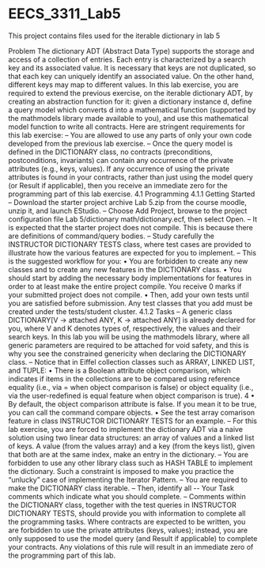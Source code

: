 # EECS_3311_Lab5

This project contains files used for the iterable dictionary in lab 5

Problem
The dictionary ADT (Abstract Data Type) supports the storage and access of a collection of entries. Each
entry is characterized by a search key and its associated value. It is necessary that keys are not duplicated,
so that each key can uniquely identify an associated value. On the other hand, different keys may map to
different values.
In this lab exercise, you are required to extend the previous exercise, on the iterable dictionary ADT, by
creating an abstraction function for it: given a dictionary instance d, define a query model which converts
d into a mathematical function (supported by the mathmodels library made available to you), and use this
mathematical model function to write all contracts.
Here are stringent requirements for this lab exercise:
– You are allowed to use any parts of only your own code developed from the previous lab exercise.
– Once the query model is defined in the DICTIONARY class, no contracts (preconditions, postconditions,
invariants) can contain any occurrence of the private attributes (e.g., keys, values). If any occurrence
of using the private attributes is found in your contracts, rather than just using the model query
(or Result if applicable), then you receive an immediate zero for the programming part of this lab
exercise.
4.1 Programming
4.1.1 Getting Started
– Download the starter project archive Lab 5.zip from the course moodle, unzip it, and launch EStudio.
– Choose Add Project, browse to the project configuration file Lab 5/dictionary math/dictionary.ecf,
then select Open.
– It is expected that the starter project does not compile. This is because there are definitions of
command/query bodies.
– Study carefully the INSTRUCTOR DICTIONARY TESTS class, where test cases are provided to illustrate
how the various features are expected for you to implement.
– This is the suggested workflow for you:
• You are forbidden to create any new classes and to create any new features in the DICTIONARY
class.
• You should start by adding the necessary body implementations for features in order to at least
make the entire project compile. You receive 0 marks if your submitted project does not compile.
• Then, add your own tests until you are satisfied before submission.
Any test classes that you add must be created under the tests/student cluster.
4.1.2 Tasks
– A generic class DICTIONARY[V -> attached ANY, K -> attached ANY] is already declared for you,
where V and K denotes types of, respectively, the values and their search keys. In this lab you will be
using the mathmodels library, where all generic parameters are required to be attached for void safety,
and this is why you see the constrained genericity when declaring the DICTIONARY class.
– Notice that in Eiffel collection classes such as ARRAY, LINKED LIST, and TUPLE:
• There is a Boolean attribute object comparison, which indicates if items in the collections are
to be compared using reference equality (i.e., via = when object comparison is false) or object
equality (i.e., via the user-redefined is equal feature when object comparison is true).
4
• By default, the object comparison attribute is false. If you mean it to be true, you can call
the command compare objects.
• See the test array comarison feature in class INSTRUCTOR DICTIONARY TESTS for an example.
– For this lab exercise, you are forced to implement the dictionary ADT via a naive solution using two
linear data structures: an array of values and a linked list of keys. A value (from the values array) and
a key (from the keys list), given that both are at the same index, make an entry in the dictionary.
– You are forbidden to use any other library class such as HASH TABLE to implement the dictionary. Such
a constraint is imposed to make you practice the “unlucky” case of implementing the Iterator Pattern.
– You are required to make the DICTIONARY class iterable.
– Then, identify all -- Your Task comments which indicate what you should complete.
– Comments within the DICTIONARY class, together with the test queries in INSTRUCTOR DICTIONARY TESTS,
should provide you with information to complete all the programming tasks.
Where contracts are expected to be written, you are forbidden to use the private attributes (keys,
values); instead, you are only supposed to use the model query (and Result if applicable) to complete
your contracts. Any violations of this rule will result in an immediate zero of the programming part
of this lab.
